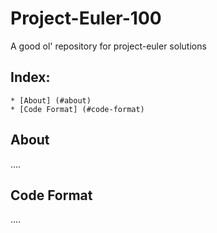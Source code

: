 # Project-Euler-100 
A good ol' repository for project-euler solutions

## Index:
    * [About] (#about)
    * [Code Format] (#code-format)

## About
....


## Code Format
....
